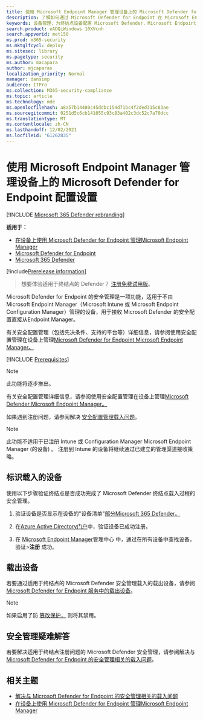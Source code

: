 ```yaml
---
title: 使用 Microsoft Endpoint Manager 管理设备上的 Microsoft Defender for Endpoint 配置设置
description: 了解如何通过 Microsoft Defender for Endpoint 在 Microsoft Endpoint Manager中启用安全设置。
keywords: 设备管理，为终结点设备配置 Microsoft Defender，Microsoft Endpoint Manager
search.product: eADQiWindows 10XVcnh
search.appverid: met150
ms.prod: m365-security
ms.mktglfcycl: deploy
ms.sitesec: library
ms.pagetype: security
ms.author: macapara
author: mjcaparas
localization_priority: Normal
manager: dansimp
audience: ITPro
ms.collection: M365-security-compliance
ms.topic: article
ms.technology: mde
ms.openlocfilehash: a8a57b14480c45ddbc154d71bc4f2ded315c83ae
ms.sourcegitcommit: 0251d5c6cb141055c93c83a402c3dc52c7a70dcc
ms.translationtype: MT
ms.contentlocale: zh-CN
ms.lasthandoff: 12/02/2021
ms.locfileid: "61262835"
---
```

# <a name="manage-microsoft-defender-for-endpoint-configuration-settings-on-devices-with-microsoft-endpoint-manager"></a>使用 Microsoft Endpoint Manager 管理设备上的 Microsoft Defender for Endpoint 配置设置

[!INCLUDE [Microsoft 365 Defender rebranding](../../includes/microsoft-defender.md)]

**适用于：**

- [在设备上使用 Microsoft Defender for Endpoint 管理Microsoft Endpoint Manager](/mem/intune/protect/mde-security-integration)
- [Microsoft Defender for Endpoint](https://go.microsoft.com/fwlink/p/?linkid=2154037)
- [Microsoft 365 Defender](https://go.microsoft.com/fwlink/?linkid=2118804)



[!include[Prerelease information](../../includes/prerelease.md)]


> 想要体验适用于终结点的 Defender？ [注册免费试用版](https://signup.microsoft.com/create-account/signup?products=7f379fee-c4f9-4278-b0a1-e4c8c2fcdf7e&ru=https://aka.ms/MDEp2OpenTrial?ocid=docs-wdatp-configureendpointsscript-abovefoldlink)。


Microsoft Defender for Endpoint 的安全管理是一项功能，适用于不由 Microsoft Endpoint Manager（Microsoft Intune 或 Microsoft Endpoint Configuration Manager）管理的设备，用于接收 Microsoft Defender 的安全配置直接从Endpoint Manager。


有关安全配置管理（包括先决条件、支持的平台等）详细信息，请参阅使用安全配置管理在设备上管理[Microsoft Defender for Endpoint Microsoft Endpoint Manager。](/mem/intune/protect/mde-security-integration)



[!INCLUDE [Prerequisites](../../includes/security-config-mgt-prerequisites.md)]

>[!NOTE]
>此功能将逐步推出。 

有关安全配置管理详细信息，请参阅使用安全配置管理在设备上管理[Microsoft Defender Microsoft Endpoint Manager。](/mem/intune/protect/mde-security-integration)

如果遇到注册问题，请参阅解决 [安全配置管理载入问题](troubleshoot-security-config-mgt.md)。

> [!NOTE]
> 此功能不适用于已注册 Intune 或 Configuration Manager Microsoft Endpoint Manager (的设备) 。 注册到 Intune 的设备将继续通过已建立的管理渠道接收策略。

## <a name="identify-onboarded-devices"></a>标识载入的设备

使用以下步骤验证终结点是否成功完成了 Microsoft Defender 终结点载入过程的安全管理。

1.  验证设备是否显示在设备的"设备清单"[部分Microsoft 365 Defender。](https://security.microsoft.com/)

2.  在[Azure Active Directory门户](https://aad.portal.azure.com/#blade/Microsoft_AAD_Devices/DevicesMenuBlade/Devices/menuId/)中，验证设备已成功注册。

3.  在 [Microsoft Endpoint Manager](https://endpoint.microsoft.com/#blade/Microsoft_Intune_DeviceSettings/DevicesMenu/mDMDevicesPreview)管理中心 中，通过在所有设备中查找设备，验证>**注册** 成功。


## <a name="offboard-devices"></a>载出设备
若要通过适用于终结点的 Microsoft Defender 安全管理载入的载出设备，请参阅 [Microsoft Defender for Endpoint 服务中的载出设备](offboard-machines.md)。

>[!NOTE]
>如果启用了防 [篡改保护，](prevent-changes-to-security-settings-with-tamper-protection.md#manage-tamper-protection-for-your-organization-using-the-microsoft-365-defender-portal) 则将其禁用。

## <a name="troubleshooting-security-management"></a>安全管理疑难解答 
若要解决适用于终结点注册问题的 Microsoft Defender 安全管理，请参阅解决与 [Microsoft Defender for Endpoint 的安全管理相关的载入问题](troubleshoot-security-config-mgt.md)。

## <a name="related-topic"></a>相关主题
- [解决与 Microsoft Defender for Endpoint 的安全管理相关的载入问题](troubleshoot-security-config-mgt.md)
- [在设备上使用 Microsoft Defender for Endpoint 管理Microsoft Endpoint Manager](/mem/intune/protect/mde-security-integration#configure-your-tenant-to-support-mde-security-configuration-management)
